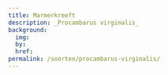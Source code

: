 ```yaml
---
title: Marmerkreeft
description: _Procambarus virginalis_
background:
  img: 
  by: 
  href: 
permalink: /soorten/procambarus-virginalis/
---
```

